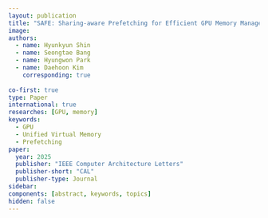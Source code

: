 ```yaml
---
layout: publication
title: "SAFE: Sharing-aware Prefetching for Efficient GPU Memory Management with Unified Virtual Memory"
image:
authors:
  - name: Hyunkyun Shin
  - name: Seongtae Bang
  - name: Hyungwon Park
  - name: Daehoon Kim
    corresponding: true
    
co-first: true
type: Paper
international: true
researches: [GPU, memory]
keywords:
  - GPU
  - Unified Virtual Memory
  - Prefetching
paper:
  year: 2025
  publisher: "IEEE Computer Architecture Letters"
  publisher-short: "CAL"
  publisher-type: Journal
sidebar:
components: [abstract, keywords, topics]
hidden: false
---
```

